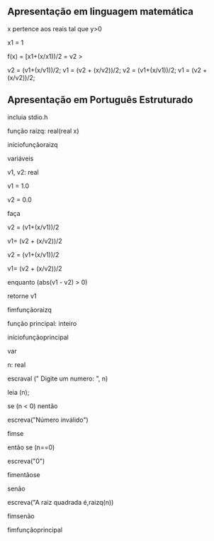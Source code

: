 ## Apresentação em linguagem matemática

x pertence aos reais tal que y>0


x1 = 1

f(x) = [x1+(x/x1))/2 = v2 > 

v2 = (v1+(x/v1))/2;
v1 = (v2 + (x/v2))/2;
v2 = (v1+(x/v1))/2;
v1 = (v2 + (x/v2))/2;


## Apresentação em Português Estruturado

incluia stdio.h

 função raizq: real(real x)

iníciofunçãoraizq

 variáveis 
 
  v1, v2: real

  v1 = 1.0
  
  v2 = 0.0
  
  faça
   
   v2 = (v1+(x/v1))/2
              
   v1= (v2 + (x/v2))/2
              
   v2 = (v1+(x/v1))/2
              
   v1= (v2 + (x/v2))/2
              
   enquanto (abs(v1 - v2) > 0)
        
   retorne v1
        
fimfunçãoraizq

função principal: inteiro

iníciofunçãoprincipal

  var 

   n: real

   escraval (" Digite um numero: ", n)

   leia (n);

  se (n < 0) nentão

   escreva("Número inválido")
  
  fimse
  
  então se (n==0)

   escreva("0")
  
  fimentãose
  
  senão 

   escreva("A raiz quadrada é,raizq(n))
  
  fimsenão

fimfunçãoprincipal



